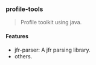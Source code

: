 ### profile-tools

> Profile toolkit using java.

#### Features

- jfr-parser: A jfr parsing library.
- others.